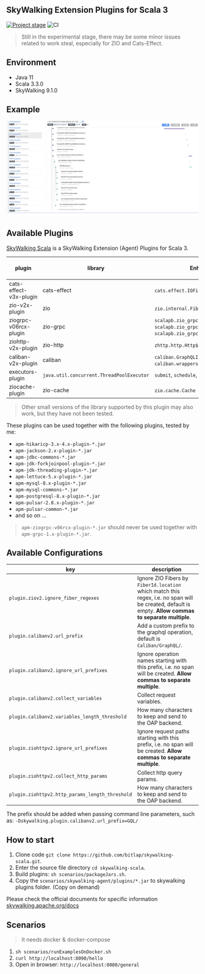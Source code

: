 SkyWalking Extension Plugins for Scala 3
---

[![Project stage][Badge-Stage]][Badge-Stage-Page] 
![CI][Badge-CI]

[Badge-CI]: https://github.com/bitlap/skywalking-scala/actions/workflows/ScalaCI.yml/badge.svg
[Badge-Stage]: https://img.shields.io/badge/Project%20Stage-Development-yellowgreen.svg
[Badge-Stage-Page]: https://github.com/bitlap/bitlap/wiki/Project-Stages

> Still in the experimental stage, there may be some minor issues related to work steal, especially for ZIO and Cats-Effect.

## Environment

- Java 11
- Scala 3.3.0
- SkyWalking 9.1.0

## Example

![](skywalking-scala-preview.jpg)

## Available Plugins

[SkyWalking Scala](https://github.com/bitlap/skywalking-scala) is a SkyWalking Extension (Agent) Plugins for Scala 3.


| plugin                 | library                                   | Enhance Targets                                                                                                        | maybe support version   | tested version     |
|------------------------|-------------------------------------------|------------------------------------------------------------------------------------------------------------------------|-------------------------|--------------------|
| cats-effect-v3x-plugin | cats-effect                               | `cats.effect.IOFiber`                                                                                                  | 3.4.0-RC1 ~ 3.5.x       | 3.4.1              |
| zio-v2x-plugin         | zio                                       | `zio.internal.FiberRuntime`, `zio.Executor`                                                                            | 2.0.3 ~ 2.0.x           | 2.0.9,2.0.13       |
| ziogrpc-v06rcx-plugin  | zio-grpc                                  | `scalapb.zio_grpc.ZChannel`<br/>`scalapb.zio_grpc.server.ZServerCall`<br/>`scalapb.zio_grpc.server.ZServerCallHandler` | 0.6.0-test6 ~ 0.6.0-RC5 | 0.6.0-RC5          |
| ziohttp-v2x-plugin     | zio-http                                  | `zhttp.http.Http$PartialCollectHttp$`                                                                                  | 2.0.0-RC2 ~ 2.0.0-RC11  | 2.0.0-RC10         |
| caliban-v2x-plugin     | caliban                                   | `caliban.GraphQLInterpreter`, `caliban.wrappers.Wrapper`                                                               | 2.0.0 ~ 2.0.2           | 2.0.1              |
| executors-plugin       | `java.util.concurrent.ThreadPoolExecutor` | `submit`, `schedule`, `schedule`                                                                                       | -                       | -                  |
| ziocache-plugin        | zio-cache                                 | `zio.cache.Cache`                                                                                                      | Not Implementation      | Not Implementation |

> Other small versions of the library supported by this plugin may also work, but they have not been tested.

These plugins can be used together with the following plugins, tested by me:
- `apm-hikaricp-3.x-4.x-plugin-*.jar`
- `apm-jackson-2.x-plugin-*.jar`
- `apm-jdbc-commons-*.jar`
- `apm-jdk-forkjoinpool-plugin-*.jar`
- `apm-jdk-threading-plugin-*.jar`
- `apm-lettuce-5.x-plugin-*.jar`
- `apm-mysql-8.x-plugin-*.jar`
- `apm-mysql-commons-*.jar`
- `apm-postgresql-8.x-plugin-*.jar`
- `apm-pulsar-2.8.x-plugin-*.jar`
- `apm-pulsar-common-*.jar`
- and so on ...

>  `apm-ziogrpc-v06rcx-plugin-*.jar` should never be used together with `apm-grpc-1.x-plugin-*.jar`.

## Available Configurations
| key                                             | description                                                                                                                                            |
|-------------------------------------------------|--------------------------------------------------------------------------------------------------------------------------------------------------------|
| `plugin.ziov2.ignore_fiber_regexes`             | Ignore ZIO Fibers by `FiberId.location` which match this regex, i.e. no span will be created, default is empty. **Allow commas to separate multiple**. |
| `plugin.calibanv2.url_prefix`                   | Add a custom prefix to the graphql operation, default is `Caliban/GraphQL/`.                                                                           |
| `plugin.calibanv2.ignore_url_prefixes`          | Ignore operation names starting with this prefix, i.e. no span will be created. **Allow commas to separate multiple**.                                 |
| `plugin.calibanv2.collect_variables`            | Collect request variables.                                                                                                                             |
| `plugin.calibanv2.variables_length_threshold`   | How many characters to keep and send to the OAP backend.                                                                                               |
| `plugin.ziohttpv2.ignore_url_prefixes`          | Ignore request paths starting with this prefix, i.e. no span will be created. **Allow commas to separate multiple**.                                   |
| `plugin.ziohttpv2.collect_http_params`          | Collect http query params.                                                                                                                             |
| `plugin.ziohttpv2.http_params_length_threshold` | How many characters to keep and send to the OAP backend.                                                                                               |

The prefix should be added when passing command line parameters, such as: `-Dskywalking.plugin.calibanv2.url_prefix=GQL/`

## How to start

1. Clone code `git clone https://github.com/bitlap/skywalking-scala.git`.
2. Enter the source file directory `cd skywalking-scala`.
3. Build plugins: `sh scenarios/packageJars.sh`. 
4. Copy the `scenarios/skywalking-agent/plugins/*.jar` to skywalking plugins folder. (Copy on demand)

Please check the official documents for specific information
[skywalking.apache.org/docs](https://skywalking.apache.org/docs/skywalking-java/v8.15.0/en/setup/service-agent/java-agent/readme/)

## Scenarios

> It needs docker & docker-compose

1. `sh scenarios/runExamplesOnDocker.sh`
2. `curl http://localhost:8090/hello`
3. Open in browser: `http://localhost:8080/general`
